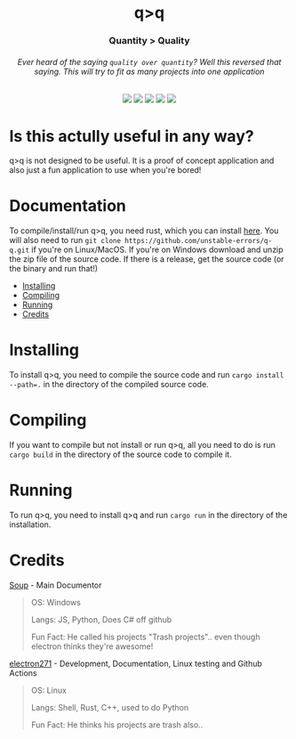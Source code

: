 <p align="center">
 <h1 align="center">q>q</h1>
 <h3 align="center">Quantity > Quality</h3>
 <h6 align="center">Ever heard of the saying <code>quality over quantity</code>? Well this reversed that saying. This will try to fit as many projects into one application</h6>
</p>
  <p align="center">
    <img src="https://img.shields.io/github/repo-size/unstable-errors/q-q?style=for-the-badge"/>
    <img src="https://img.shields.io/github/languages/top/unstable-errors/q-q?style=for-the-badge"/>
    <img src="https://img.shields.io/github/downloads/unstable-errors/q-q/total?style=for-the-badge"/>
    <img src="https://img.shields.io/github/workflow/status/unstable-errors/q-q/Rust?style=for-the-badge"/>
    <img src="https://img.shields.io/github/commit-activity/m/unstable-errors/q-q?style=for-the-badge"/>
  </p>

# Is this actully useful in any way?

q>q is not designed to be useful. It is a proof of concept application and also just a fun application to use when you're bored!

# Documentation

To compile/install/run q>q, you need rust, which you can install [here](https://www.rust-lang.org/tools/install). You will also need to run `git clone https://github.com/unstable-errors/q-q.git` if you're on Linux/MacOS. If you're on Windows download and unzip the zip file of the source code. If there is a release, get the source code (or the binary and run that!)

 - [Installing](#Installing)
 - [Compiling](#Compiling)
 - [Running](#Running)
 - [Credits](#Credits)

# Installing

To install q>q, you need to compile the source code and run `cargo install --path=.` in the directory of the compiled source code.

# Compiling

If you want to compile but not install or run q>q, all you need to do is run `cargo build` in the directory of the source code to compile it.

# Running

To run q>q, you need to install q>q and run `cargo run` in the directory of the installation.

# Credits

[Soup](https://github.com/SoupDevHub) - Main Documentor
> OS: Windows
>
> Langs: JS, Python, Does C# off github
>
> Fun Fact: He called his projects "Trash projects".. even though electron thinks they're awesome!

[electron271](https://github.com/electron271) - Development, Documentation, Linux testing and Github Actions
> OS: Linux
> 
> Langs: Shell, Rust, C++, used to do Python
> 
> Fun Fact: He thinks his projects are trash also..
